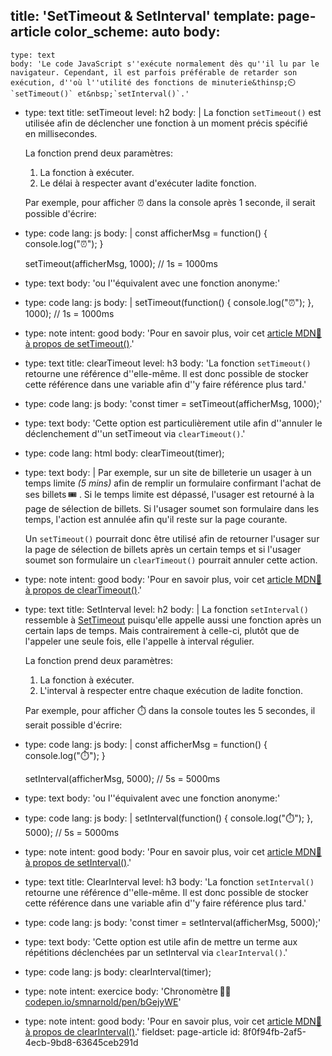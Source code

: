 title: 'SetTimeout & SetInterval'
template: page-article
color_scheme: auto
body:
  -
    type: text
    body: 'Le code JavaScript s''exécute normalement dès qu''il lu par le navigateur. Cependant, il est parfois préférable de retarder son exécution, d''où l''utilité des fonctions de minuterie&thinsp;⏲️ `setTimeout()` et&nbsp;`setInterval()`.'
  -
    type: text
    title: setTimeout
    level: h2
    body: |
      La fonction `setTimeout()` est utilisée afin de déclencher une fonction à un moment précis spécifié en&nbsp;millisecondes. 
      
      La fonction prend deux&nbsp;paramètres:
      
      1. La fonction à&nbsp;exécuter.
      2. Le délai à respecter avant d'exécuter ladite&nbsp;fonction.
      
      Par exemple, pour afficher ⏰ dans la console après 1 seconde, il serait possible&nbsp;d'écrire:
  -
    type: code
    lang: js
    body: |
      const afficherMsg = function() {
        console.log("⏰");
      }
      
      setTimeout(afficherMsg, 1000); // 1s = 1000ms
  -
    type: text
    body: 'ou l''équivalent avec une fonction&nbsp;anonyme:'
  -
    type: code
    lang: js
    body: |
      setTimeout(function() {
        console.log("⏰");
      }, 1000); // 1s = 1000ms
  -
    type: note
    intent: good
    body: 'Pour en savoir plus, voir cet [article MDN🦖 à propos de&nbsp;setTimeout()](https://developer.mozilla.org/fr/docs/Web/API/WindowOrWorkerGlobalScope/setTimeout).'
  -
    type: text
    title: clearTimeout
    level: h3
    body: 'La fonction `setTimeout()` retourne une référence d''elle-même. Il est donc possible de stocker cette référence dans une variable afin d''y faire référence plus&nbsp;tard.'
  -
    type: code
    lang: js
    body: 'const timer = setTimeout(afficherMsg, 1000);'
  -
    type: text
    body: 'Cette option est particulièrement utile afin d''annuler le déclenchement d''un setTimeout via&nbsp;`clearTimeout()`.'
  -
    type: code
    lang: html
    body: clearTimeout(timer);
  -
    type: text
    body: |
      Par exemple, sur un site de billeterie un usager à un temps limite _(5&nbsp;mins)_ afin de remplir un formulaire confirmant l'achat de ses billets&thinsp;🎟️ . Si le temps limite est dépassé, l'usager est retourné à la page de sélection de&nbsp;billets. Si l'usager soumet son formulaire dans les temps, l'action est annulée afin qu'il reste sur la page&nbsp;courante.
      
      Un `setTimeout()` pourrait donc être utilisé afin de retourner l'usager sur la page de sélection de billets après un certain temps et si l'usager soumet son formulaire un `clearTimeout()` pourrait annuler cette&nbsp;action.
  -
    type: note
    intent: good
    body: 'Pour en savoir plus, voir cet [article MDN🦖 à propos de&nbsp;clearTimeout()](https://developer.mozilla.org/fr/docs/Web/API/WindowOrWorkerGlobalScope/clearTimeout).'
  -
    type: text
    title: SetInterval
    level: h2
    body: |
      La fonction `setInterval()` ressemble à [SetTimeout](#settimeout) puisqu'elle appelle aussi une fonction après un certain laps de temps. Mais contrairement à celle-ci, plutôt que de l'appeler une seule fois, elle l'appelle à interval&nbsp;régulier.
      
      La fonction prend deux&nbsp;paramètres:
      
      1. La fonction à&nbsp;exécuter.
      2. L'interval à respecter entre chaque exécution de ladite&nbsp;fonction.
      
      Par exemple, pour afficher ⏱️ dans la console toutes les 5 secondes, il serait possible&nbsp;d'écrire:
  -
    type: code
    lang: js
    body: |
      const afficherMsg = function() {
        console.log("⏱️");
      }
      
      setInterval(afficherMsg, 5000); // 5s = 5000ms
  -
    type: text
    body: 'ou l''équivalent avec une fonction anonyme:'
  -
    type: code
    lang: js
    body: |
      setInterval(function() {
        console.log("⏱️");
      }, 5000); // 5s = 5000ms
  -
    type: note
    intent: good
    body: 'Pour en savoir plus, voir cet [article MDN🦖 à propos de&nbsp;setInterval()](https://developer.mozilla.org/fr/docs/Web/API/WindowOrWorkerGlobalScope/setInterval).'
  -
    type: text
    title: ClearInterval
    level: h3
    body: 'La fonction `setInterval()` retourne une référence d''elle-même. Il est donc possible de stocker cette référence dans une variable afin d''y faire référence plus&nbsp;tard.'
  -
    type: code
    lang: js
    body: 'const timer = setInterval(afficherMsg, 5000);'
  -
    type: text
    body: 'Cette option est utile afin de mettre un terme aux répétitions déclenchées par un setInterval via&nbsp;`clearInterval()`.'
  -
    type: code
    lang: js
    body: clearInterval(timer);
  -
    type: note
    intent: exercice
    body: 'Chronomètre&thinsp;🏃‍♂️ [codepen.io/smnarnold/pen/bGejyWE](https://codepen.io/smnarnold/pen/bGejyWE?editors=0010)'
  -
    type: note
    intent: good
    body: 'Pour en savoir plus, voir cet [article MDN🦖 à propos de&nbsp;clearInterval()](https://developer.mozilla.org/fr/docs/Web/API/WindowTimers/clearInterval).'
fieldset: page-article
id: 8f0f94fb-2af5-4ecb-9bd8-63645ceb291d
